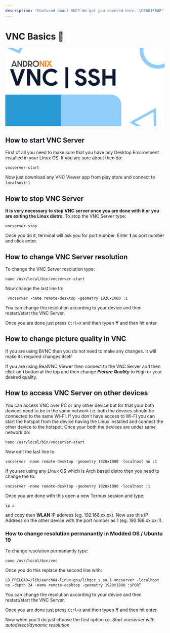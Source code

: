 ```yaml
---
description: "Confused about VNC? We got you covered here. \U0001F60E"
---
```


# VNC Basics 📱

![](../.gitbook/assets/vnc_banner.png)

## How to start VNC Server

First of all you need to make sure that you have any Desktop Environment installed in your LInux OS. If you are sure about then do:

```text
vncserver-start
```

Now just download any VNC Viewer app from play store and connect to `localhost:1`

## How to stop VNC Server

**It is very necessary to stop VNC server once you are done with it or you are exiting the Linux distro**. To stop the VNC Server type:

```text
vncserver-stop
```

Once you do it, terminal will ask you for port number. Enter **1** as port number and click enter.

## How to change VNC Server resolution

To change the VNC Server resolution type:

```text
nano /usr/local/bin/vncserver-start
```

Now change the last line to:

```text
 vncserver -name remote-desktop -geometry 1920x1080 :1
```

You can change the resolution according to your device and then restart/start the VNC Server.

Once you are done just press `Ctrl+X` and then typen **Y**  and then hit enter.

## How to change picture quality in VNC

If you are using BVNC then you do not need to make any changes. It will make its required changes itself

If you are using RealVNC Viewer then connect to the VNC Server and then click on **i**  button at the top and then change _**Picture Quality**_  to _High_ or your desired quality.

## How to access VNC Server on other devices

You can access VNC over PC or any other device but for that your both devices need to be in the same network i.e. both the devices should be connected to the same Wi-Fi. If you don't have access to Wi-Fi you can start the hotspot from the device having the Linux installed and connect the other device to the hotspot. Once your both the devices are under same network do:

```text
nano /usr/local/bin/vncserver-start
```

Now edit the last line to:

```text
vncserver -name remote-desktop -geometry 1920x1080 -localhost no :1
```

If you are using any Linux OS which is Arch based distro then you need to change the to:

```text
vncserver -name remote-desktop -geometry 1920x1080 -localhost :1
```

Once you are done with this open a new Termux session and type:

```text
ip a
```

and copy then **WLAN** IP address \(eg. 192.168.xx.xx\). Now use this IP Address on the other device with the port number as 1 \(eg. 192.168.xx.xx:1\).  

### How to change resolution permanantly in Modded OS / Ubuntu 19

To change resolution permanantly type:

```text
nano /usr/local/bin/vnc
```

Once you do this replace the second line with:

```text
LD_PRELOAD=/lib/aarch64-linux-gnu/libgcc_s.so.1 vncserver -localhost no -depth 24 -name remote-desktop -geometry 1920x1080 :$PORT
```

You can change the resolution according to your device and then restart/start the VNC Server.

Once you are done just press `Ctrl+X` and then typen **Y**  and then hit enter.

Now when you'll do just choose the first option i.e. _Start vncserver with autodetect/dynamic resolution_ 

